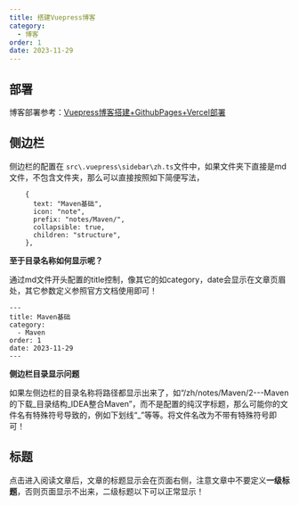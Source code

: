 ```yaml
---
title: 搭建Vuepress博客
category:
  - 博客
order: 1
date: 2023-11-29
---
```


<!-- more -->

## 部署

博客部署参考：[Vuepress博客搭建+GithubPages+Vercel部署](#https://www.yuque.com/lasted_memory/ra3gmg/cgng5m1sgmluyg2e)

## 侧边栏

侧边栏的配置在 `src\.vuepress\sidebar\zh.ts`文件中，如果文件夹下直接是md文件，不包含文件夹，那么可以直接按照如下简便写法，

```
    {
      text: "Maven基础",
      icon: "note",
      prefix: "notes/Maven/",
      collapsible: true,
      children: "structure",
    },
```

**至于目录名称如何显示呢？**

通过md文件开头配置的title控制，像其它的如category，date会显示在文章页眉处，其它参数定义参照官方文档使用即可！

```
---
title: Maven基础
category:
  - Maven
order: 1
date: 2023-11-29
---
```

**侧边栏目录显示问题**

如果左侧边栏的目录名称将路径都显示出来了，如“/zh/notes/Maven/2---Maven的下载_目录结构_IDEA整合Maven”，而不是配置的纯汉字标题，那么可能你的文件名有特殊符号导致的，例如下划线“_”等等。将文件名改为不带有特殊符号即可！


## 标题

点击进入阅读文章后，文章的标题显示会在页面右侧，注意文章中不要定义**一级标题**，否则页面显示不出来，二级标题以下可以正常显示！

